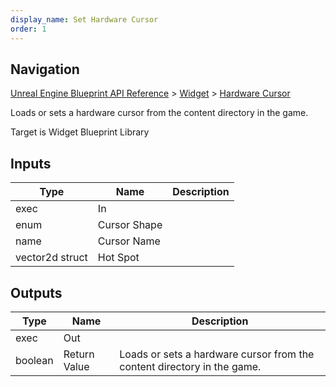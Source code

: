 ```yaml
---
display_name: Set Hardware Cursor
order: 1
---
```

## Navigation

[Unreal Engine Blueprint API Reference](https://dev.epicgames.com/documentation/en-us/unreal-engine/BlueprintAPI) > [Widget](https://dev.epicgames.com/documentation/en-us/unreal-engine/BlueprintAPI/Widget) > [Hardware Cursor](https://dev.epicgames.com/documentation/en-us/unreal-engine/BlueprintAPI/Widget/HardwareCursor)

Loads or sets a hardware cursor from the content directory in the game.

Target is Widget Blueprint Library

## Inputs

| Type | Name | Description |
| --- | --- | --- |
| exec | In |  |
| enum | Cursor Shape |  |
| name | Cursor Name |  |
| vector2d struct | Hot Spot |  |

## Outputs

| Type | Name | Description |
| --- | --- | --- |
| exec | Out |  |
| boolean | Return Value | Loads or sets a hardware cursor from the content directory in the game. |
